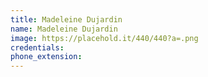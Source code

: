 ```yaml
---
title: Madeleine Dujardin
name: Madeleine Dujardin
image: https://placehold.it/440/440?a=.png
credentials: 
phone_extension: 
---
```


